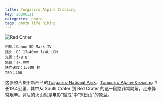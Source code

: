 ```yaml
---
title: Tongariro Alpine Crossing
key: 20200121
categories: photo
tags: photo life hiking
---
```


![Red Crater](<{{ site.baseurl }}/photos/Canon EOS 5D Mark IV_2020-01-21-03-53-00.jpg>)

```
相机：Canon 5D Mark IV
镜头：EF 17–40mm f/4L USM
光圈：ƒ/8.0
焦距：17.0mm
快门速度：1/500 秒
ISO：400
```

这张照片摄于新西兰的[Tongariro National Park](https://www.doc.govt.nz/parks-and-recreation/places-to-go/central-north-island/places/tongariro-national-park)。[Tongariro Alpine Crossing](https://www.newzealand.com/us/feature/tongariro-alpine-crossing/) 全长19.4公里。其中从 South Crater 到 Red Crater 的这一段路非常陡峭，走来异常艰辛。背后的火山就是电影“魔戒”中“末日山”的原型。